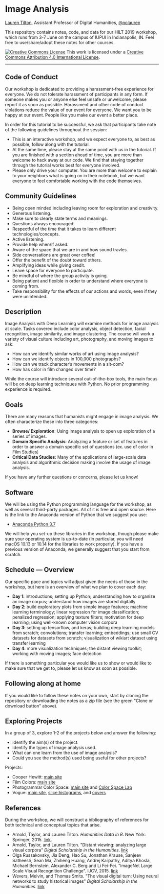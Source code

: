 # Image Analysis

[Lauren Tilton](https://laurentilton.com), Assistant Professor of Digital Humanities, [@nolauren](https://twitter.com/nolauren)

This repository contains notes, code, and data for our HILT 2019 workshop,
which runs from 3-7 June on the campus of IUPUI in Indianapolis, IN. Feel
free to use/share/adopt these notes for other courses.

<a rel="license" href="http://creativecommons.org/licenses/by/4.0/"><img alt="Creative Commons License" style="border-width:0" src="https://i.creativecommons.org/l/by/4.0/88x31.png" /></a> This work is licensed under a <a rel="license" href="http://creativecommons.org/licenses/by/4.0/">Creative Commons Attribution 4.0 International License</a>.

---

## Code of Conduct

Our workshop is dedicated to providing a harassment-free experience
for everyone. We do not tolerate harassment of participants in any form.
If someone makes you or anyone else feel unsafe or unwelcome, please report it as
soon as possible. Harassment and other code of conduct violations reduce the value
of our event for everyone. We want you to be happy at our event. People like you
make our event a better place.

In order for this tutorial to be successful, we ask that participants take note
of the following guidelines throughout the session:

- This is an interactive workshop, and we expect everyone to, as best as possible,
follow along with the tutorial.
- At the same time, please stay at the same point with us in the tutorial. If you are
finished with a section ahead of time, you are more than welcome to hack away at our
code. We find that staying together through the tutorial works best for everyone
involved.
- Please only drive your computer. You are more than welcome to explain to your neighbors
what is going on in their notebook, but we want everyone to feel comfortable working
with the code themselves.


## Community Guidelines
- Being open minded including leaving room for exploration and creativity.
- Generous listening.
- Make sure to clearly state terms and meanings.
- Questions always encouraged!
- Respectful of the time that it takes to learn different technologies/concepts.
- Active listening.
- Provide help when/if asked.
- Aware of the space that we are in and how sound travles.
- Side conversations are great over coffee!
- Offer the benefit of the doubt toward others.
- Amplifying ideas while giving credit.
- Leave space for everyone to participate.
- Be mindful of where the group activity is going.
- Being patient and flexible in order to understand where everyone is coming from.
- Take responsibility for the effects of our actions and words, even if they were unintended.


## Description

Image Analysis with Deep Learning will examine methods for image analysis
at scale. Tasks covered include color analysis, object detection, facial
recognition, image similarity, and image clustering. The course will work
a variety of visual culture including art, photography, and moving images
to ask:

- How can we identify similar works of art using image analysis?
- How can we identify objects in 100,000 photographs?
- How can we track character’s movements in a sit-com?
- How has color in film changed over time?

While the course will introduce several out-of-the-box tools, the main
focus will be on deep learning techniques with Python. No prior programming
experience is required.

## Goals

There are many reasons that humanists might engage in image analysis.
We often characterize these into three categories:

- **Browse/ Exploration**: Using image analysis to open up exploration of a series of images.
- **Domain Specific Analysis**: Analyzing a feature or set of features in order to answer a
domain specific set of questions (ex. use of color in Film Studies)
- **Critical Data Studies**: Many of the applications of large-scale data analysis and
algorithmic decision making involve the usage of image analysis.

If you have any further questions or concerns, please let us know!

## Software

We will be using the Python programming language for the workshop, as well as
several third-party packages. All of it is free and open source. Here is the
link to the Anaconda version of Python that we suggest you use:

- [Anaconda Python 3.7](https://www.anaconda.com/)

We will help you set-up these libraries in the workshop, though please make sure
your operating system is up-to-date (in particular, you will need macOS 10.13 or
10.14 for the libraries to work properly). If you have a previous version of
Anaconda, we generally suggest that you start from scratch.

## Schedule — Overview

Our specific pace and topics will adjust given the needs of those in the workshop,
but here is an overview of what we plan to cover each day:

- **Day 1**: introductions; setting up Python; understanding how to organize an image
corpus; understand how images are stored digitally
- **Day 2**: build exploratory plots from simple image features;  machine learning terminology;
linear regression for image classification; penalized regression; applying texture filters;
motivation for deep learning; using well-known computer vision corpora
- **Day 3**: setting up tensorflow, and keras; building deep learning models
from scratch; convolutions; transfer learning; embeddings; use small CV datasets for
datasets from scratch; visualization of wikiart dataset using transfer learning
- **Day 4**: more visualization techniques; the distant viewing toolkit; working
with moving images; face detection

If there is something particular you would like us to show or would like to make
sure that we get to, please let us know as soon as possible.

## Following along at home

If you would like to follow these notes on your own, start by cloning the repository
or downloading the notes as a zip file (see the green "Clone or download button" above).

## Exploring Projects

In a group of 3, explore 1-2 of the projects below and answer the following:

- Identify the aim(s) of the project.
- Identify the types of image analysis used.
- What can one learn from the use of image analysis?
- Could you see the method(s) used being useful for other projects?

Projects:
- Cooper Hewitt: [main site](https://collection.cooperhewitt.org/)
- Film Colors: [main site](https://filmcolors.org/about/)
- Photogrammar Color Space: [main site](http://photogrammar.yale.edu/) and [Color Space Lab](http://photogrammar.yale.edu/labs/colorspace/)
- Vogue: [main site](http://dh.library.yale.edu/projects/vogue/), [slice histograms](http://dh.library.yale.edu/projects/vogue/slice_histograms/), and [covers](http://dh.library.yale.edu/projects/vogue/coveraverages/)

## References

During the workshop, we will construct a bibliography of references for both
technical and conceptual topics that arise.

- Arnold, Taylor, and Lauren Tilton. *Humanities Data in R*. New York: Springer, 2015.
[link](https://link.springer.com/book/10.1007%2F978-3-319-20702-5).
- Arnold, Taylor, and Lauren Tilton. "Distant viewing: analyzing large visual corpora"
*Digital Scholarship in the Humanities*. [link](https://doi.org/10.1093/digitalsh/fqz013)
- Olga Russakovsky, Jia Deng, Hao Su, Jonathan Krause, Sanjeev Satheesh, Sean Ma, Zhiheng Huang,
Andrej Karpathy, Aditya Khosla, Michael Bernstein, Alexander C. Berg and Li Fei-Fei.
"ImageNet Large Scale Visual Recognition Challenge". IJCV, 2015. [link](https://arxiv.org/pdf/1409.0575v1.pdf)
- Wevers, Melvin, and Thomas Smits. "The visual digital turn: Using neural networks to study historical images"
*Digital Scholarship in the Humanities*. [link](https://doi.org/10.1093/llc/fqy085)
